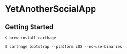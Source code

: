 # YetAnotherSocialApp

## Getting Started

```
$ brew install carthage

$ carthage bootstrap --platform iOS --no-use-binaries
```
